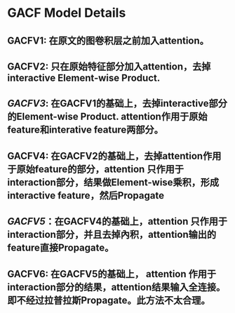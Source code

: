 # GACF Model Details

## GACFV1: 在原文的图卷积层之前加入attention。

## GACFV2: 只在原始特征部分加入attention，去掉interactive Element-wise Product.

## *GACFV3*: 在GACFV1的基础上，去掉interactive部分的Element-wise Product. attention作用于原始feature和interative feature两部分。

## GACFV4: 在GACFV2的基础上，去掉attention作用于原始feature的部分，attention 只作用于interaction部分，结果做Element-wise乘积，形成interactive feature，然后Propagate

## *GACFV5*：在GACFV4的基础上，attention 只作用于interaction部分，并且去掉內积，attention输出的feature直接Propagate。

## GACFV6: 在GACFV5的基础上， attention 作用于interaction部分的结果，attention结果输入全连接。即不经过拉普拉斯Propagate。此方法不太合理。

